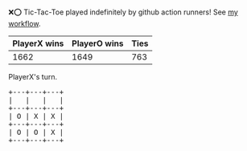 :x::o: Tic-Tac-Toe played indefinitely by github action runners! See [my workflow](.github/workflows/play.yaml).

|PlayerX wins|PlayerO wins|Ties|
|-|-|-|
|1662|1649|763|

PlayerX's turn.

<pre>
+---+---+---+
|   |   |   |
+---+---+---+
| O | X | X |
+---+---+---+
| O | O | X |
+---+---+---+
</pre>